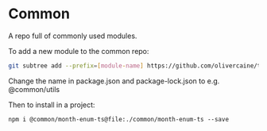 # Common

A repo full of commonly used modules.

To add a new module to the common repo:

```sh
git subtree add --prefix=[module-name] https://github.com/olivercaine/typescript-library-boilerplate.git modpack/latest --squash
```

Change the name in package.json and package-lock.json to e.g. @common/utils

Then to install in a project:

```
npm i @common/month-enum-ts@file:./common/month-enum-ts --save
```
